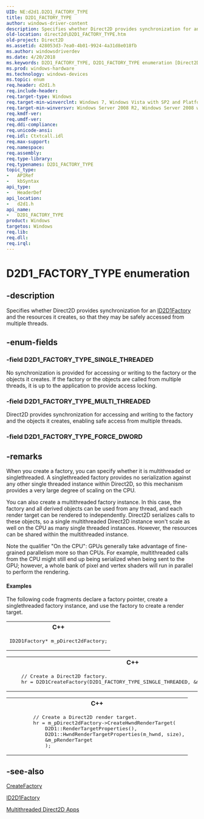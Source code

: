 ```yaml
---
UID: NE:d2d1.D2D1_FACTORY_TYPE
title: D2D1_FACTORY_TYPE
author: windows-driver-content
description: Specifies whether Direct2D provides synchronization for an ID2D1Factory and the resources it creates, so that they may be safely accessed from multiple threads.
old-location: direct2d\D2D1_FACTORY_TYPE.htm
old-project: Direct2D
ms.assetid: 428053d3-7ea0-4b01-9924-4a31d8e018fb
ms.author: windowsdriverdev
ms.date: 4/20/2018
ms.keywords: D2D1_FACTORY_TYPE, D2D1_FACTORY_TYPE enumeration [Direct2D], D2D1_FACTORY_TYPE_MULTI_THREADED, D2D1_FACTORY_TYPE_SINGLE_THREADED, d2d1/D2D1_FACTORY_TYPE, d2d1/D2D1_FACTORY_TYPE_MULTI_THREADED, d2d1/D2D1_FACTORY_TYPE_SINGLE_THREADED, direct2d.D2D1_FACTORY_TYPE
ms.prod: windows-hardware
ms.technology: windows-devices
ms.topic: enum
req.header: d2d1.h
req.include-header: 
req.target-type: Windows
req.target-min-winverclnt: Windows 7, Windows Vista with SP2 and Platform Update for Windows Vista [desktop apps | UWP apps]
req.target-min-winversvr: Windows Server 2008 R2, Windows Server 2008 with SP2 and Platform Update for Windows Server 2008 [desktop apps | UWP apps]
req.kmdf-ver: 
req.umdf-ver: 
req.ddi-compliance: 
req.unicode-ansi: 
req.idl: Ctxtcall.idl
req.max-support: 
req.namespace: 
req.assembly: 
req.type-library: 
req.typenames: D2D1_FACTORY_TYPE
topic_type:
-	APIRef
-	kbSyntax
api_type:
-	HeaderDef
api_location:
-	d2d1.h
api_name:
-	D2D1_FACTORY_TYPE
product: Windows
targetos: Windows
req.lib: 
req.dll: 
req.irql: 
---
```


# D2D1_FACTORY_TYPE enumeration


## -description


Specifies whether Direct2D provides synchronization for an <a href="https://msdn.microsoft.com/cef6115c-98e8-49e6-b419-271b43ce2938">ID2D1Factory</a> and the resources it creates, so that they may be safely accessed from multiple threads. 


## -enum-fields




### -field D2D1_FACTORY_TYPE_SINGLE_THREADED

No synchronization is provided for accessing or writing to the factory or the objects it creates. If the factory or the objects are called from multiple threads, it is up to the application to provide access locking.


### -field D2D1_FACTORY_TYPE_MULTI_THREADED

Direct2D provides synchronization for accessing and writing to the factory and the objects it creates, enabling safe access from multiple threads.


### -field D2D1_FACTORY_TYPE_FORCE_DWORD




## -remarks



When you create a factory, you can specify whether it is multithreaded or singlethreaded. A singlethreaded factory provides no serialization against any other single threaded instance within Direct2D, so this mechanism provides a very large degree of scaling on the CPU.

You can also create a multithreaded factory instance. In this case, the factory and all derived objects can be used from any thread, and each render target can be rendered to independently. Direct2D serializes calls to these objects, so a single multithreaded Direct2D instance won't scale as well on the CPU as many single threaded instances. However, the resources can be shared within the multithreaded instance.

Note the qualifier "On the CPU": GPUs generally take advantage of fine-grained parallelism more so than CPUs. For example, multithreaded calls from the CPU might still end up being serialized when being sent to the GPU; however, a whole bank of pixel and vertex shaders will run in parallel to perform the rendering.


#### Examples

The following code fragments declare a factory pointer, create a singlethreaded factory instance, and use the factory to create a render target.

<div class="code"><span codelanguage="ManagedCPlusPlus"><table>
<tr>
<th>C++</th>
</tr>
<tr>
<td>
<pre>ID2D1Factory* m_pDirect2dFactory;
</pre>
</td>
</tr>
</table></span><span codelanguage="ManagedCPlusPlus"><table>
<tr>
<th>C++</th>
</tr>
<tr>
<td>
<pre>    // Create a Direct2D factory.
    hr = D2D1CreateFactory(D2D1_FACTORY_TYPE_SINGLE_THREADED, &amp;m_pDirect2dFactory);
</pre>
</td>
</tr>
</table></span><span codelanguage="ManagedCPlusPlus"><table>
<tr>
<th>C++</th>
</tr>
<tr>
<td>
<pre>        // Create a Direct2D render target.
        hr = m_pDirect2dFactory-&gt;CreateHwndRenderTarget(
            D2D1::RenderTargetProperties(),
            D2D1::HwndRenderTargetProperties(m_hwnd, size),
            &amp;m_pRenderTarget
            );
</pre>
</td>
</tr>
</table></span></div>



## -see-also




<a href="https://msdn.microsoft.com/8c0a685a-8f33-4072-a715-bb423cb44f03">CreateFactory</a>



<a href="https://msdn.microsoft.com/cef6115c-98e8-49e6-b419-271b43ce2938">ID2D1Factory</a>



<a href="https://msdn.microsoft.com/FDD770D4-817F-44D9-86C4-15DD04D214AE">Multithreaded Direct2D Apps</a>
 

 

